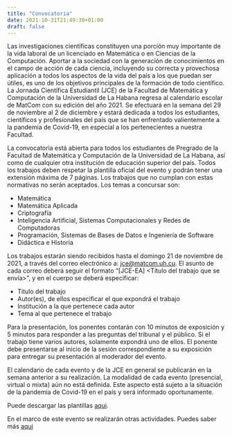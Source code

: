 ```yaml
---
title: "Convocatoria"
date: 2021-10-31T21:49:30+01:00
draft: false
---
```


Las investigaciones científicas constituyen una porción muy importante de la vida laboral de un licenciado en Matemática o en Ciencias de la Computación. Aportar a la
sociedad con la generación de conocimientos en el campo de acción de cada ciencia,
incluyendo su correcta y provechosa aplicación a todos los aspectos de la vida del país
a los que puedan ser útiles, es uno de los objetivos principales de la formación de todo
científico.
La Jornada Científica Estudiantil (JCE) de la Facultad de Matemática y Computación
de la Universidad de La Habana regresa al calendario escolar de MatCom con su edición
del año 2021. Se efectuará en la semana del 29 de noviembre al 2 de diciembre y
estará dedicada a todos los estudiantes, científicos y profesionales del país que se han
enfrentado valientemente a la pandemia de Covid-19, en especial a los pertenecientes
a nuestra Facultad.

La convocatoria está abierta para todos los estudiantes de Pregrado de la Facultad de
Matemática y Computación de la Universidad de La Habana, así como de cualquier
otra institución de educación superior del país. Todos los trabajos deben respetar la
plantilla oficial del evento y podrán tener una extensión máxima de 7 páginas. Los
trabajos que no cumplan con estas normativas no serán aceptados.
Los temas a concursar son:
* Matemática
* Matemática Aplicada
* Criptografía
* Inteligencia Artificial, Sistemas Computacionales y Redes de Computadoras
* Programación, Sistemas de Bases de Datos e Ingeniería de Software
* Didáctica e Historia

Los trabajos estarán siendo recibidos hasta el domingo 21 de noviembre de 2021,
a través del correo electrónico a: [jce@matcom.uh.cu](mailto:jce@matcom.uh.cu). El asunto de cada correo deberá
seguir el formato “[JCE-EA] <Título del trabajo que se envía>”, y en el cuerpo se
deberá especificar:
* Título del trabajo
* Autor(es), de ellos especificar el que expondrá el trabajo
* Institución a la que pertenece cada autor
* Tema al que pertenece el trabajo


Para la presentación, los ponentes contarán con 10 minutos de exposición y 5 minutos para responder a las preguntas del tribunal y el público. Si el trabajo tiene varios
autores, solamente expondrá uno de ellos. El ponente debe presentarse al inicio de la
sesión correspondiente a su exposición para entregar su presentación al moderador del
evento.

El calendario de cada evento y de la JCE en general se publicarán en la semana anterior
a su realización. La modalidad de cada evento (presencial, virtual o mixta)
aún no está definida. Este aspecto está sujeto a la situación de la pandemia
de Covid-19 en el país y será informado oportunamente.

Puede descargar las plantillas [aqui](/plantillas.zip).

En el marco de este evento se realizarán otras actividades. Puedes saber más [aqui](/actividades)